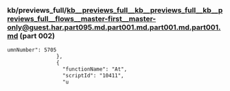 ### kb/previews_full/kb__previews_full__kb__previews_full__kb__previews_full__flows__master-first__master-only@guest.har.part095.md.part001.md.part001.md.part001.md (part 002)

```md
umnNumber": 5705
                },
                {
                  "functionName": "At",
                  "scriptId": "10411",
                  "u
```

```
